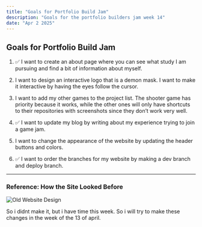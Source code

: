 ```yaml
---
title: "Goals for Portfolio Build Jam"
description: "Goals for the portfolio builders jam week 14"
date: "Apr 2 2025"
---
```


## Goals for Portfolio Build Jam

1. ✅ I want to create an about page where you can see what study I am pursuing and find a bit of information about myself.

2. I want to design an interactive logo that is a demon mask. I want to make it interactive by having the eyes follow the cursor.

3. I want to add my other games to the project list. The shooter game has priority because it works, while the other ones will only have shortcuts to their repositories with screenshots since they don’t work very well.

4. ✅ I want to update my blog by writing about my experience trying to join a game jam.

5. I want to change the appearance of the website by updating the header buttons and colors.

6. ✅ I want to order the branches for my website by making a dev branch and deploy branch.

---

### Reference: How the Site Looked Before

![Old Website Design](/oldwebsite.png)


So i didnt make it, but i have time this week. So i will try to make these changes in the week of the 13 of april.